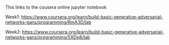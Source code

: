 This links to the cousera online jupyter notebook

Week1: https://www.coursera.org/learn/build-basic-generative-adversarial-networks-gans/programming/RmA3D/lab

Week2: https://www.coursera.org/learn/build-basic-generative-adversarial-networks-gans/programming/5XDp8/lab